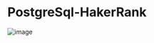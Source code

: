 # PostgreSql-HakerRank
 
![image](https://github.com/Utkarshanand4121/PostgreSql-Query/assets/129711901/de211a1c-00f3-4be1-be85-8c6ea597af9c)

